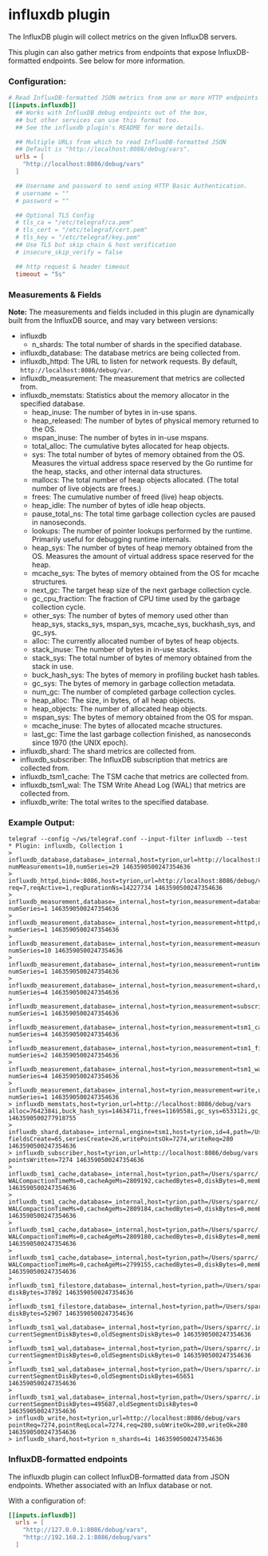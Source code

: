 # influxdb plugin

The InfluxDB plugin will collect metrics on the given InfluxDB servers.

This plugin can also gather metrics from endpoints that expose
InfluxDB-formatted endpoints. See below for more information.

### Configuration:

```toml
# Read InfluxDB-formatted JSON metrics from one or more HTTP endpoints
[[inputs.influxdb]]
  ## Works with InfluxDB debug endpoints out of the box,
  ## but other services can use this format too.
  ## See the influxdb plugin's README for more details.

  ## Multiple URLs from which to read InfluxDB-formatted JSON
  ## Default is "http://localhost:8086/debug/vars".
  urls = [
    "http://localhost:8086/debug/vars"
  ]

  ## Username and password to send using HTTP Basic Authentication.
  # username = ""
  # password = ""

  ## Optional TLS Config
  # tls_ca = "/etc/telegraf/ca.pem"
  # tls_cert = "/etc/telegraf/cert.pem"
  # tls_key = "/etc/telegraf/key.pem"
  ## Use TLS but skip chain & host verification
  # insecure_skip_verify = false

  ## http request & header timeout
  timeout = "5s"
```

### Measurements & Fields

**Note:** The measurements and fields included in this plugin are dynamically built from the InfluxDB source,
and may vary between versions:

- influxdb
  - n_shards: The total number of shards in the specified database.
- influxdb_database: The database metrics are being collected from.
- influxdb_httpd: The URL to listen for network requests. By default, `http://localhost:8086/debug/var`.
- influxdb_measurement: The measurement that metrics are collected from.
- influxdb_memstats: Statistics about the memory allocator in the specified database.
  - heap_inuse: The number of bytes in in-use spans.
  - heap_released: The number of bytes of physical memory returned to the OS.
  - mspan_inuse: The number of bytes in in-use mspans.
  - total_alloc: The cumulative bytes allocated for heap objects.
  - sys: The total number of bytes of memory obtained from the OS. Measures the virtual address space reserved by the Go runtime for the heap, stacks, and other internal data structures.
  - mallocs: The total number of heap objects allocated. (The total number of live objects are frees.)
  - frees: The cumulative number of freed (live) heap objects.
  - heap_idle: The number of bytes of idle heap objects.
  - pause_total_ns: The total time garbage collection cycles are paused in nanoseconds.
  - lookups: The number of pointer lookups performed by the runtime. Primarily useful for debugging runtime internals.
  - heap_sys: The number of bytes of heap memory obtained from the OS. Measures the amount of virtual address space reserved for the heap.
  - mcache_sys: The bytes of memory obtained from the OS for mcache structures.
  - next_gc: The target heap size of the next garbage collection cycle.
  - gc_cpu_fraction: The fraction of CPU time used by the garbage collection cycle.
  - other_sys: The number of bytes of memory used other than heap_sys, stacks_sys, mspan_sys, mcache_sys, buckhash_sys, and gc_sys.
  - alloc: The currently allocated number of bytes of heap objects.
  - stack_inuse: The number of bytes in in-use stacks.
  - stack_sys: The total number of bytes of memory obtained from the stack in use.
  - buck_hash_sys: The bytes of memory in profiling bucket hash tables.
  - gc_sys: The bytes of memory in garbage collection metadata.
  - num_gc: The number of completed garbage collection cycles.
  - heap_alloc: The size, in bytes, of all heap objects.
  - heap_objects: The number of allocated heap objects.
  - mspan_sys: The bytes of memory obtained from the OS for mspan.
  - mcache_inuse: The bytes of allocated mcache structures.
  - last_gc: Time the last garbage collection finished, as nanoseconds since 1970 (the UNIX epoch).
- influxdb_shard: The shard metrics are collected from.
- influxdb_subscriber: The InfluxDB subscription that metrics are collected from.
- influxdb_tsm1_cache: The TSM cache that metrics are collected from.
- influxdb_tsm1_wal: The TSM Write Ahead Log (WAL) that metrics are collected from.
- influxdb_write: The total writes to the specified database.

### Example Output:

```
telegraf --config ~/ws/telegraf.conf --input-filter influxdb --test
* Plugin: influxdb, Collection 1
> influxdb_database,database=_internal,host=tyrion,url=http://localhost:8086/debug/vars numMeasurements=10,numSeries=29 1463590500247354636
> influxdb_httpd,bind=:8086,host=tyrion,url=http://localhost:8086/debug/vars req=7,reqActive=1,reqDurationNs=14227734 1463590500247354636
> influxdb_measurement,database=_internal,host=tyrion,measurement=database,url=http://localhost:8086/debug/vars numSeries=1 1463590500247354636
> influxdb_measurement,database=_internal,host=tyrion,measurement=httpd,url=http://localhost:8086/debug/vars numSeries=1 1463590500247354636
> influxdb_measurement,database=_internal,host=tyrion,measurement=measurement,url=http://localhost:8086/debug/vars numSeries=10 1463590500247354636
> influxdb_measurement,database=_internal,host=tyrion,measurement=runtime,url=http://localhost:8086/debug/vars numSeries=1 1463590500247354636
> influxdb_measurement,database=_internal,host=tyrion,measurement=shard,url=http://localhost:8086/debug/vars numSeries=4 1463590500247354636
> influxdb_measurement,database=_internal,host=tyrion,measurement=subscriber,url=http://localhost:8086/debug/vars numSeries=1 1463590500247354636
> influxdb_measurement,database=_internal,host=tyrion,measurement=tsm1_cache,url=http://localhost:8086/debug/vars numSeries=4 1463590500247354636
> influxdb_measurement,database=_internal,host=tyrion,measurement=tsm1_filestore,url=http://localhost:8086/debug/vars numSeries=2 1463590500247354636
> influxdb_measurement,database=_internal,host=tyrion,measurement=tsm1_wal,url=http://localhost:8086/debug/vars numSeries=4 1463590500247354636
> influxdb_measurement,database=_internal,host=tyrion,measurement=write,url=http://localhost:8086/debug/vars numSeries=1 1463590500247354636
> influxdb_memstats,host=tyrion,url=http://localhost:8086/debug/vars alloc=7642384i,buck_hash_sys=1463471i,frees=1169558i,gc_sys=653312i,gc_cpu_fraction=0.00003825652361068311,heap_alloc=7642384i,heap_idle=9912320i,heap_inuse=9125888i,heap_objects=48276i,heap_released=0i,heap_sys=19038208i,last_gc=1463590480877651621i,lookups=90i,mallocs=1217834i,mcache_inuse=4800i,mcache_sys=16384i,mspan_inuse=70920i,mspan_sys=81920i,next_gc=11679787i,num_gc=141i,other_sys=1244233i,pause_total_ns=24034027i,stack_inuse=884736i,stack_sys=884736i,sys=23382264i,total_alloc=679012200i 1463590500277918755
> influxdb_shard,database=_internal,engine=tsm1,host=tyrion,id=4,path=/Users/sparrc/.influxdb/data/_internal/monitor/4,retentionPolicy=monitor,url=http://localhost:8086/debug/vars fieldsCreate=65,seriesCreate=26,writePointsOk=7274,writeReq=280 1463590500247354636
> influxdb_subscriber,host=tyrion,url=http://localhost:8086/debug/vars pointsWritten=7274 1463590500247354636
> influxdb_tsm1_cache,database=_internal,host=tyrion,path=/Users/sparrc/.influxdb/data/_internal/monitor/1,retentionPolicy=monitor,url=http://localhost:8086/debug/vars WALCompactionTimeMs=0,cacheAgeMs=2809192,cachedBytes=0,diskBytes=0,memBytes=0,snapshotCount=0 1463590500247354636
> influxdb_tsm1_cache,database=_internal,host=tyrion,path=/Users/sparrc/.influxdb/data/_internal/monitor/2,retentionPolicy=monitor,url=http://localhost:8086/debug/vars WALCompactionTimeMs=0,cacheAgeMs=2809184,cachedBytes=0,diskBytes=0,memBytes=0,snapshotCount=0 1463590500247354636
> influxdb_tsm1_cache,database=_internal,host=tyrion,path=/Users/sparrc/.influxdb/data/_internal/monitor/3,retentionPolicy=monitor,url=http://localhost:8086/debug/vars WALCompactionTimeMs=0,cacheAgeMs=2809180,cachedBytes=0,diskBytes=0,memBytes=42368,snapshotCount=0 1463590500247354636
> influxdb_tsm1_cache,database=_internal,host=tyrion,path=/Users/sparrc/.influxdb/data/_internal/monitor/4,retentionPolicy=monitor,url=http://localhost:8086/debug/vars WALCompactionTimeMs=0,cacheAgeMs=2799155,cachedBytes=0,diskBytes=0,memBytes=331216,snapshotCount=0 1463590500247354636
> influxdb_tsm1_filestore,database=_internal,host=tyrion,path=/Users/sparrc/.influxdb/data/_internal/monitor/1,retentionPolicy=monitor,url=http://localhost:8086/debug/vars diskBytes=37892 1463590500247354636
> influxdb_tsm1_filestore,database=_internal,host=tyrion,path=/Users/sparrc/.influxdb/data/_internal/monitor/2,retentionPolicy=monitor,url=http://localhost:8086/debug/vars diskBytes=52907 1463590500247354636
> influxdb_tsm1_wal,database=_internal,host=tyrion,path=/Users/sparrc/.influxdb/wal/_internal/monitor/1,retentionPolicy=monitor,url=http://localhost:8086/debug/vars currentSegmentDiskBytes=0,oldSegmentsDiskBytes=0 1463590500247354636
> influxdb_tsm1_wal,database=_internal,host=tyrion,path=/Users/sparrc/.influxdb/wal/_internal/monitor/2,retentionPolicy=monitor,url=http://localhost:8086/debug/vars currentSegmentDiskBytes=0,oldSegmentsDiskBytes=0 1463590500247354636
> influxdb_tsm1_wal,database=_internal,host=tyrion,path=/Users/sparrc/.influxdb/wal/_internal/monitor/3,retentionPolicy=monitor,url=http://localhost:8086/debug/vars currentSegmentDiskBytes=0,oldSegmentsDiskBytes=65651 1463590500247354636
> influxdb_tsm1_wal,database=_internal,host=tyrion,path=/Users/sparrc/.influxdb/wal/_internal/monitor/4,retentionPolicy=monitor,url=http://localhost:8086/debug/vars currentSegmentDiskBytes=495687,oldSegmentsDiskBytes=0 1463590500247354636
> influxdb_write,host=tyrion,url=http://localhost:8086/debug/vars pointReq=7274,pointReqLocal=7274,req=280,subWriteOk=280,writeOk=280 1463590500247354636
> influxdb_shard,host=tyrion n_shards=4i 1463590500247354636
```

### InfluxDB-formatted endpoints

The influxdb plugin can collect InfluxDB-formatted data from JSON endpoints.
Whether associated with an Influx database or not.

With a configuration of:

```toml
[[inputs.influxdb]]
  urls = [
    "http://127.0.0.1:8086/debug/vars",
    "http://192.168.2.1:8086/debug/vars"
  ]
```
